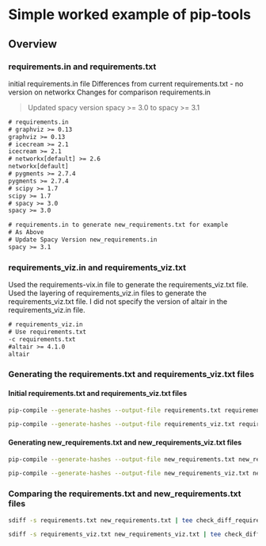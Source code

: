 # Simple worked example of pip-tools

## Overview

### requirements.in and requirements.txt
initial requirements.in file
Differences from current requirements.txt - no version on networkx
Changes for comparison requirements.in
> Updated spacy version spacy >= 3.0 to spacy >= 3.1
```requirements.txt
# requirements.in
# graphviz >= 0.13
graphviz >= 0.13
# icecream >= 2.1
icecream >= 2.1
# networkx[default] >= 2.6
networkx[default]
# pygments >= 2.7.4
pygments >= 2.7.4
# scipy >= 1.7
scipy >= 1.7
# spacy >= 3.0
spacy >= 3.0
```
```requirements.txt
# requirements.in to generate new_requirements.txt for example
# As Above
# Update Spacy Version new_requirements.in
spacy >= 3.1
```
### requirements_viz.in and requirements_viz.txt
Used the requirements-vix.in file to generate the requirements_viz.txt file.
Used the layering of requirements_viz.in files to generate the requirements_viz.txt file.
I did not specify the version of altair in the requirements_viz.in file.
```requirements.txt
# requirements_viz.in
# Use requirements.txt
-c requirements.txt
#altair >= 4.1.0
altair
```

### Generating the requirements.txt and requirements_viz.txt files
#### Initial requirements.txt and requirements_viz.txt files
```bash
pip-compile --generate-hashes --output-file requirements.txt requirements.in
```
```bash
pip-compile --generate-hashes --output-file requirements_viz.txt requirements_viz.in
```

#### Generating new_requirements.txt and new_requirements_viz.txt files
```bash
pip-compile --generate-hashes --output-file new_requirements.txt new_requirements.in
```
```bash
pip-compile --generate-hashes --output-file new_requirements_viz.txt new_requirements_viz.in
```

### Comparing the requirements.txt and new_requirements.txt files
```bash
sdiff -s requirements.txt new_requirements.txt | tee check_diff_requirements.txt
```
```bash
sdiff -s requirements_viz.txt new_requirements_viz.txt | tee check_diff_requirements_viz.txt
```


